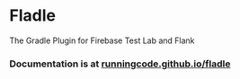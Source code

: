 # Fladle 

The Gradle Plugin for Firebase Test Lab and Flank

### Documentation is at [runningcode.github.io/fladle](https://runningcode/github.io/fladle)
